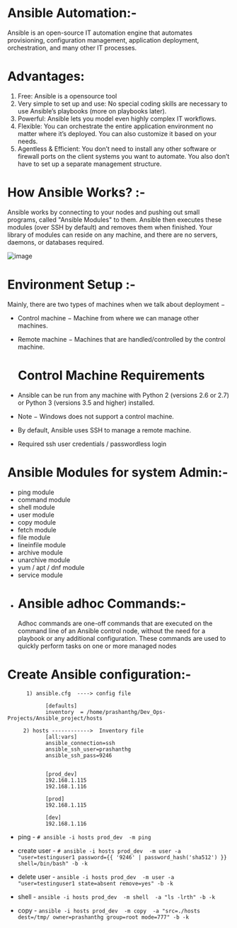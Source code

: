 # Ansible Automation:-

  Ansible is an open-source IT automation engine that automates provisioning, configuration management, application deployment, orchestration, and many other IT processes.

# Advantages:
 1)  Free:
   Ansible is a opensource tool
 2)  Very simple to set up and use:
  No special coding skills are necessary to use Ansible’s playbooks (more on playbooks later).
 3) Powerful:
Ansible lets you model even highly complex IT workflows.
 4) Flexible:
You can orchestrate the entire application environment no matter where it’s deployed. You can also customize it based on your needs.
 5) Agentless & Efficient:
You don’t need to install any other software or firewall ports on the client systems you want to automate. You also don’t have to set up a separate management structure.

# How Ansible Works? :-
  Ansible works by connecting to your nodes and pushing out small programs, called "Ansible Modules"
to them. Ansible then executes these modules (over SSH by default) and removes them when finished.
Your library of modules can reside on any machine, and there are no servers, daemons, or databases
required.


![image](https://github.com/prashanthgrebel/Ansible-projects/assets/92351464/bb3d5cf9-be7a-49b7-8850-4547aee743c7)




# Environment Setup :-
Mainly, there are two types of machines when we talk about deployment −

* Control machine − Machine from where we can manage other machines.
* Remote machine − Machines that are handled/controlled by the control machine.

    # Control Machine Requirements
* Ansible can be run from any machine with Python 2 (versions 2.6 or 2.7) or Python 3 (versions 3.5 and
higher) installed.
* Note − Windows does not support a control machine.
* By default, Ansible uses SSH to manage a remote machine.
* Required ssh user credentials / passwordless login

# Ansible Modules for system Admin:- 
* ping module
* command module
* shell module
* user module
* copy module
* fetch module
* file module
* lineinfile module
* archive module
* unarchive module
* yum / apt / dnf module
* service module
* 
  # Ansible adhoc Commands:-
    Adhoc commands are one-off commands that are executed on the command line of an Ansible control node, without the need for a playbook or any additional configuration. These commands are used to quickly perform tasks on one or more managed nodes

# Create Ansible configuration:-
```
      1) ansible.cfg  ----> config file
      
            [defaults]
            inventory  = /home/prashanthg/Dev_Ops-Projects/Ansible_project/hosts

     2) hosts ------------>  Inventory file
            [all:vars]
            ansible_connection=ssh
            ansible_ssh_user=prashanthg
            ansible_ssh_pass=9246


            [prod_dev]
            192.168.1.115
            192.168.1.116

            [prod]
            192.168.1.115

            [dev]
            192.168.1.116
```

 * ping -
    ```# ansible -i hosts prod_dev  -m ping```

* create user -
      ```# ansible -i hosts prod_dev  -m user -a "user=testinguser1 password={{ '9246' | password_hash('sha512') }} shell=/bin/bash" -b -k```
* delete user -
      ```ansible -i hosts prod_dev  -m user -a "user=testinguser1 state=absent remove=yes" -b -k```
* shell -
   ```ansible -i hosts prod_dev  -m shell  -a "ls -lrth" -b -k  ```
* copy -
    ```ansible -i hosts prod_dev  -m copy  -a "src=./hosts dest=/tmp/ owner=prashanthg group=root mode=777" -b -k```
